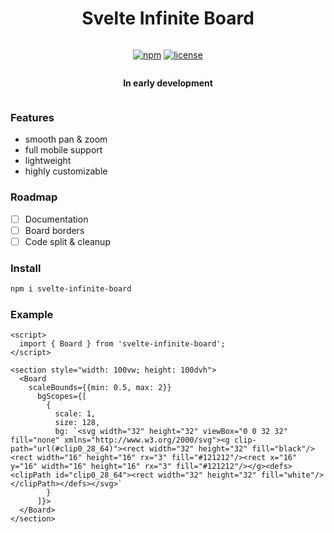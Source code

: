 <div style="display: flex; flex-direction: column; width: 100%; align-items: center">
<h1> Svelte Infinite Board </h1>

[![npm](https://img.shields.io/npm/v/svelte-infinite-board)](https://www.npmjs.com/package/svelte-infinite-board)
[![license](https://img.shields.io/npm/l/svelte-infinite-board)](https://www.npmjs.com/package/svelte-infinite-board)

<b> In early development</b>

</div>

### Features

- smooth pan & zoom
- full mobile support
- lightweight
- highly customizable

### Roadmap

- [ ] Documentation
- [ ] Board borders
- [ ] Code split & cleanup

### Install

```bash
npm i svelte-infinite-board
```

### Example

```sveltehtml
<script>
  import { Board } from 'svelte-infinite-board';
</script>

<section style="width: 100vw; height: 100dvh">
  <Board
    scaleBounds={{min: 0.5, max: 2}}
      bgScopes={[
        {
          scale: 1,
          size: 128,
          bg: `<svg width="32" height="32" viewBox="0 0 32 32" fill="none" xmlns="http://www.w3.org/2000/svg"><g clip-path="url(#clip0_28_64)"><rect width="32" height="32" fill="black"/><rect width="16" height="16" rx="3" fill="#121212"/><rect x="16" y="16" width="16" height="16" rx="3" fill="#121212"/></g><defs><clipPath id="clip0_28_64"><rect width="32" height="32" fill="white"/></clipPath></defs></svg>`
        }
      ]}>
  </Board>
</section>
```
